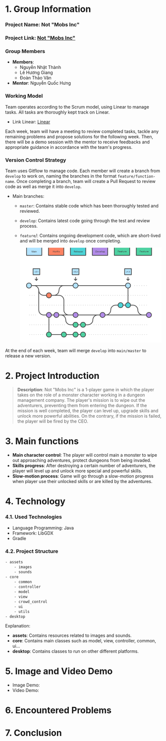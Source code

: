 # 1. Group Information 
### Project Name: Not "Mobs Inc"
### Project Link: [Not "Mobs Inc"](https://github.com/NgNhatThanh/ProGamejam_BTCK)
### Group Members
- **Members**:
  - Nguyễn Nhật Thành
  - Lê Hương Giang
  - Đoàn Thảo Vân
- **Mentor**: Nguyễn Quốc Hưng

### Working Model
Team operates according to the Scrum model, using Linear to manage tasks. All tasks are thoroughly kept track on Linear.
- Link Linear: [Linear](https://linear.app/pgjbdtproptit-part2/team/NHOM7/all)

Each week, team will have a meeting to review completed tasks, tackle any remaining problems and propose solutions for the following week.
Then, there will be a demo session with the mentor to receive feedbacks and appropriate guidance in accordance with the team's progress. 

### Version Control Strategy
Team uses Gitflow to manage code. Each member will create a branch from `develop` to work on, naming the branches in the format `feature/function-name`.
Once completing a branch, team will create a Pull Request to review code as well as merge it into `develop`.
- Main branches:
  - `master`: Contains stable code which has been thoroughly tested and reviewed.
  - `develop`: Contains latest code going through the test and review process.
  - `feature`/: Contains ongoing development code, which are short-lived and will be merged into `develop` once completing.

    ![img.png](img.png)

At the end of each week, team will merge `develop` into `main/master` to release a new version.

# 2. Project Introduction
   > **Description**: Not "Mobs Inc" is a 1-player game in which the player takes on the role of a monster character working in a dungeon management company.
   The player's mission is to wipe out the adventurers, preventing them from entering the dungeon.
   If the mission is well completed, the player can level up, upgrade skills and unlock more powerful abilities.
   On the contrary, if the mission is failed, the player will be fired by the CEO.

# 3. Main functions
   - **Main character control**: The player will control main a monster to wipe out approaching adventures, protect dungeons from being invaded.
   - **Skills progress**: After destroying a certain number of adventurers, the player will level up and unlock more special and powerful skills.
   - **Slow-motion process**: Game will go through a slow-motion progress when player use their unlocked skills or are killed by the adventures.
# 4. Technology
### 4.1. Used Technologies 
   - Language Programming: Java
   - Framework: LibGDX
   - Gradle
   
### 4.2. Project Structure
```
- assets
    - images
    - sounds
- core
    - common
    - controller
    - model
    - view
    - crowd_control
    - ui
    - utils
- desktop
```
  Explanation:
- **assets**: Contains resources related to images and sounds.
- **core**: Contains main classes such as model, view, controller, common, ui... 
- **desktop**: Contains classes to run on other different platforms.
# 5. Image and Video Demo
- Image Demo: 
- Video Demo: 

# 6. Encountered Problems

# 7. Conclusion
